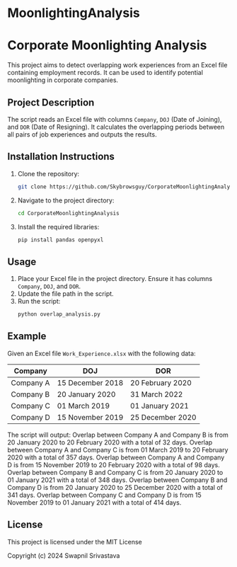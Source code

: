 # MoonlightingAnalysis
# Corporate Moonlighting Analysis

This project aims to detect overlapping work experiences from an Excel file containing employment records. It can be used to identify potential moonlighting in corporate companies.

## Project Description

The script reads an Excel file with columns `Company`, `DOJ` (Date of Joining), and `DOR` (Date of Resigning). It calculates the overlapping periods between all pairs of job experiences and outputs the results.

## Installation Instructions

1. Clone the repository:
    ```sh
    git clone https://github.com/Skybrowsguy/CorporateMoonlightingAnalysis.git
    ```
2. Navigate to the project directory:
    ```sh
    cd CorporateMoonlightingAnalysis
    ```
3. Install the required libraries:
    ```sh
    pip install pandas openpyxl
    ```

## Usage

1. Place your Excel file in the project directory. Ensure it has columns `Company`, `DOJ`, and `DOR`.
2. Update the file path in the script.
3. Run the script:
    ```sh
    python overlap_analysis.py
    ```

## Example

Given an Excel file `Work_Experience.xlsx` with the following data:

| Company      | DOJ             | DOR             |
|--------------|------------------|-----------------|
| Company A    | 15 December 2018 | 20 February 2020|
| Company B    | 20 January 2020  | 31 March 2022   |
| Company C    | 01 March 2019    | 01 January 2021 |
| Company D    | 15 November 2019 | 25 December 2020|

The script will output:
Overlap between Company A and Company B is from 20 January 2020 to 20 February 2020 with a total of 32 days.
Overlap between Company A and Company C is from 01 March 2019 to 20 February 2020 with a total of 357 days.
Overlap between Company A and Company D is from 15 November 2019 to 20 February 2020 with a total of 98 days.
Overlap between Company B and Company C is from 20 January 2020 to 01 January 2021 with a total of 348 days.
Overlap between Company B and Company D is from 20 January 2020 to 25 December 2020 with a total of 341 days.
Overlap between Company C and Company D is from 15 November 2019 to 01 January 2021 with a total of 414 days.

## License

This project is licensed under the MIT License

Copyright (c) 2024 Swapnil Srivastava





